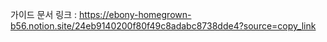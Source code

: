 가이드 문서 링크 : https://ebony-homegrown-b56.notion.site/24eb9140200f80f49c8adabc8738dde4?source=copy_link
